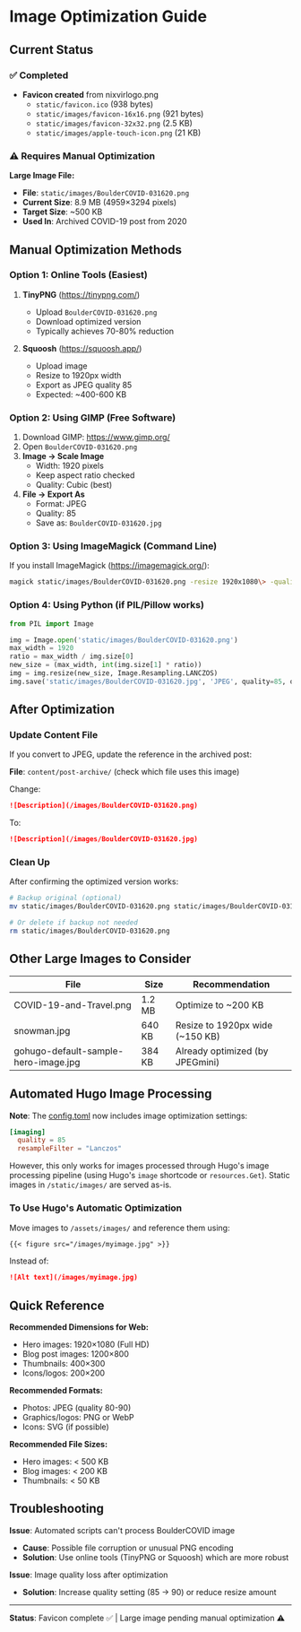 # Image Optimization Guide

## Current Status

### ✅ Completed
- **Favicon created** from nixvirlogo.png
  - `static/favicon.ico` (938 bytes)
  - `static/images/favicon-16x16.png` (921 bytes)
  - `static/images/favicon-32x32.png` (2.5 KB)
  - `static/images/apple-touch-icon.png` (21 KB)

### ⚠️ Requires Manual Optimization

**Large Image File:**
- **File**: `static/images/BoulderCOVID-031620.png`
- **Current Size**: 8.9 MB (4959×3294 pixels)
- **Target Size**: ~500 KB
- **Used In**: Archived COVID-19 post from 2020

## Manual Optimization Methods

### Option 1: Online Tools (Easiest)

1. **TinyPNG** (https://tinypng.com/)
   - Upload `BoulderCOVID-031620.png`
   - Download optimized version
   - Typically achieves 70-80% reduction

2. **Squoosh** (https://squoosh.app/)
   - Upload image
   - Resize to 1920px width
   - Export as JPEG quality 85
   - Expected: ~400-600 KB

### Option 2: Using GIMP (Free Software)

1. Download GIMP: https://www.gimp.org/
2. Open `BoulderCOVID-031620.png`
3. **Image → Scale Image**
   - Width: 1920 pixels
   - Keep aspect ratio checked
   - Quality: Cubic (best)
4. **File → Export As**
   - Format: JPEG
   - Quality: 85
   - Save as: `BoulderCOVID-031620.jpg`

### Option 3: Using ImageMagick (Command Line)

If you install ImageMagick (https://imagemagick.org/):

```bash
magick static/images/BoulderCOVID-031620.png -resize 1920x1080\> -quality 85 static/images/BoulderCOVID-031620.jpg
```

### Option 4: Using Python (if PIL/Pillow works)

```python
from PIL import Image

img = Image.open('static/images/BoulderCOVID-031620.png')
max_width = 1920
ratio = max_width / img.size[0]
new_size = (max_width, int(img.size[1] * ratio))
img = img.resize(new_size, Image.Resampling.LANCZOS)
img.save('static/images/BoulderCOVID-031620.jpg', 'JPEG', quality=85, optimize=True)
```

## After Optimization

### Update Content File

If you convert to JPEG, update the reference in the archived post:

**File**: `content/post-archive/` (check which file uses this image)

Change:
```markdown
![Description](/images/BoulderCOVID-031620.png)
```

To:
```markdown
![Description](/images/BoulderCOVID-031620.jpg)
```

### Clean Up

After confirming the optimized version works:

```bash
# Backup original (optional)
mv static/images/BoulderCOVID-031620.png static/images/BoulderCOVID-031620-original.png

# Or delete if backup not needed
rm static/images/BoulderCOVID-031620.png
```

## Other Large Images to Consider

| File | Size | Recommendation |
|------|------|----------------|
| COVID-19-and-Travel.png | 1.2 MB | Optimize to ~200 KB |
| snowman.jpg | 640 KB | Resize to 1920px wide (~150 KB) |
| gohugo-default-sample-hero-image.jpg | 384 KB | Already optimized (by JPEGmini) |

## Automated Hugo Image Processing

**Note**: The [config.toml](config.toml#L45-L48) now includes image optimization settings:

```toml
[imaging]
  quality = 85
  resampleFilter = "Lanczos"
```

However, this only works for images processed through Hugo's image processing pipeline (using Hugo's `image` shortcode or `resources.Get`). Static images in `/static/images/` are served as-is.

### To Use Hugo's Automatic Optimization

Move images to `/assets/images/` and reference them using:

```markdown
{{< figure src="/images/myimage.jpg" >}}
```

Instead of:

```markdown
![Alt text](/images/myimage.jpg)
```

## Quick Reference

**Recommended Dimensions for Web:**
- Hero images: 1920×1080 (Full HD)
- Blog post images: 1200×800
- Thumbnails: 400×300
- Icons/logos: 200×200

**Recommended Formats:**
- Photos: JPEG (quality 80-90)
- Graphics/logos: PNG or WebP
- Icons: SVG (if possible)

**Recommended File Sizes:**
- Hero images: < 500 KB
- Blog images: < 200 KB
- Thumbnails: < 50 KB

## Troubleshooting

**Issue**: Automated scripts can't process BoulderCOVID image
- **Cause**: Possible file corruption or unusual PNG encoding
- **Solution**: Use online tools (TinyPNG or Squoosh) which are more robust

**Issue**: Image quality loss after optimization
- **Solution**: Increase quality setting (85 → 90) or reduce resize amount

---

**Status**: Favicon complete ✅ | Large image pending manual optimization ⚠️
